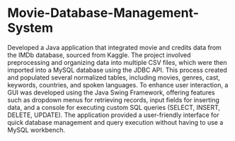# Movie-Database-Management-System
Developed a Java application that integrated movie and credits data from the IMDb database, sourced from Kaggle. The project involved preprocessing and organizing data into multiple CSV files, which were then imported into a MySQL database using the JDBC API. This process created and populated several normalized tables, including movies, genres, cast, keywords, countries, and spoken languages. To enhance user interaction, a GUI was developed using the Java Swing Framework, offering features such as dropdown menus for retrieving records, input fields for inserting data, and a console for executing custom SQL queries (SELECT, INSERT, DELETE, UPDATE). The application provided a user-friendly interface for quick database management and query execution without having to use a MySQL workbench.
